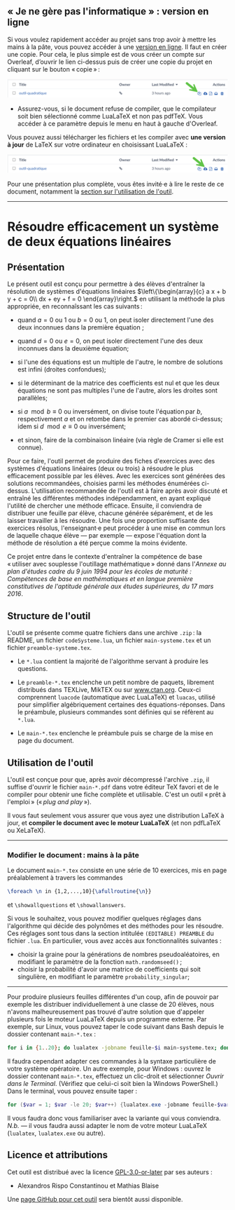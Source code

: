 ##  « Je ne gère pas l'informatique » : version en ligne

Si vous voulez rapidement accéder au projet sans trop avoir à mettre les mains à la pâte, vous pouvez accéder à une [version en ligne](https://www.overleaf.com/read/dvscttnjwmfm#f98bc7). Il faut en créer une copie. Pour cela, le plus simple est de vous créer un compte sur Overleaf, d’ouvrir le lien ci-dessus puis de créer une copie du projet en cliquant sur le bouton « copie » :

![Bouton « copie » dans Overleaf, mis en évidence avec une grande flèche verte.](../images/copier-d-overleaf-oq.png)

- Assurez-vous, si le document refuse de compiler, que le compilateur soit bien sélectionné comme LuaLaTeX et non pas pdfTeX. Vous accéder à ce paramètre depuis le menu en haut à gauche d'Overleaf.

Vous pouvez aussi télécharger les fichiers et les compiler avec **une version à jour** de LaTeX sur votre ordinateur en choisissant LuaLaTeX :

![Bouton « téléchargement » dans Overleaf, mis en évidence avec une grande flèche verte.](../images/telecharger-d-overleaf-oq.png)

Pour une présentation plus complète, vous êtes invité·e à lire le reste de ce document, notamment la [section sur l'utilisation de l'outil](#utilisation-de-loutil).

***

# Résoudre efficacement un système de deux équations linéaires

## Présentation 

Le présent outil est conçu pour permettre à des élèves d'entraîner la résolution de systèmes d'équations linéaires $\left\{\begin{array}{c} a x + b y + c = 0\\ dx + ey + f  = 0 \end{array}\right.$  en utilisant la méthode la plus appropriée, en reconnaîssant les cas suivants :

- quand $a = 0 \text{ ou 1}$ ou $b = 0 \text{ ou 1}$, on peut isoler directement l'une des deux inconnues dans la première équation ;

- quand $d = 0$ ou $e=0$, on peut isoler directement l'une des deux inconnues dans la deuxième équation;

- si l'une des équations est un multiple de l'autre, le nombre de solutions est infini (droites confondues);

- si le déterminant de la matrice des coefficients est nul et que les deux équations ne sont pas multiples l'une de l'autre, alors les droites sont parallèles;

- si $a \mod b \equiv 0$ ou inversément, on divise toute l'équation par $b$, respectivement $a$ et on retombe dans le premier cas abordé ci-dessus; idem si $d \mod e \equiv 0$ ou inversément;

- et sinon, faire de la combinaison linéaire (via règle de Cramer si elle est connue).


Pour ce faire, l'outil permet de produire des fiches d'exercices avec des systèmes d'équations linéaires (deux ou trois) à résoudre le plus efficacement possible par les élèves.  Avec les exercices sont générées des solutions recommandées, choisies parmi les méthodes énumérées ci-dessus.  L'utilisation recommandée de l'outil est à faire après avoir discuté et entraîné les différentes méthodes indépendamment, en ayant expliqué l'utilité de chercher une méthode efficace. Ensuite, il conviendra de distribuer une feuille par élève, chacune générée séparément, et de les laisser travailler à les résoudre.  Une fois une proportion suffisante des exercices résolus, l'enseignant·e peut procéder à une mise en commun lors de laquelle chaque élève — par exemple — expose l'équation dont la méthode de résolution a été perçue comme la moins évidente.

Ce projet entre dans le contexte d'entraîner la compétence de base « utiliser avec souplesse l'outillage mathématique » donné dans l'*Annexe au plan d'études cadre du 9 juin 1994 pour les écoles de maturité : Compétences de base en mathématiques et en langue première constitutives de l'aptitude générale aux études supérieures, du 17 mars 2016*. 


## Structure de l'outil

L'outil se présente comme quatre fichiers dans une archive `.zip` : la README, un fichier `codeSysteme.lua`, un fichier `main-systeme.tex` et un fichier `preamble-systeme.tex`.  

- Le `*.lua` contient la majorité de l'algorithme servant à produire les questions.

- Le `preamble-*.tex` enclenche un petit nombre de paquets, librement distribués dans TEXLive, MikTEX ou sur www.ctan.org.  Ceux-ci comprennent `luacode` (automatique avec LuaLaTeX) et `luacas`, utilisé pour simplifier algébriquement certaines des équations-réponses. Dans le préambule, plusieurs commandes sont définies qui se réfèrent au `*.lua`.

- Le `main-*.tex` enclenche le préambule puis se charge de la mise en page du document.


## Utilisation de l'outil

L'outil est conçue pour que, après avoir décompressé l'archive `.zip`, il suffise d'ouvrir le fichier `main-*.pdf` dans votre éditeur TeX favori et de le compiler pour obtenir une fiche complète et utilisable.  C'est un outil « prêt à l'emploi » (« *plug and play* »). 

Il vous faut seulement vous assurer que vous ayez une distribution LaTeX à jour, et **compiler le document avec le moteur LuaLaTeX** (et non pdfLaTeX ou XeLaTeX).
***

### Modifier le document : mains à la pâte

Le document `main-*.tex` consiste en une série de 10 exercices, mis en page préalablement à travers les commandes
```tex
\foreach \n in {1,2,...,10}{\afullroutine{\n}}
```
et `\showallquestions` et `\showallanswers`.


Si vous le souhaitez, vous pouvez modifier quelques réglages dans l'algorithme qui décide des polynômes et des méthodes pour les résoudre.  Ces réglages sont tous dans la section intitulée `(EDITABLE) PREAMBLE` du fichier `.lua`. En particulier, vous avez accès aux fonctionnalités suivantes :

- choisir la graine pour la générations de nombres pseudoaléatoires, en modifiant le paramètre de la fonction `math.randomseed()` ;
- choisir la probabilité d'avoir une matrice de coefficients qui soit singulière, en modifiant le paramètre `probability_singular`;

***

Pour produire plusieurs feuilles différentes d'un coup, afin de pouvoir par exemple les distribuer individuellement à une classe de 20 élèves, nous n'avons malheureusement pas trouvé d'autre solution que d'appeler plusieurs fois le moteur LuaLaTeX depuis un programme externe. Par exemple, sur Linux, vous pouvez taper le code suivant dans Bash depuis le dossier contenant `main-*.tex` :

```bash
for i in {1..20}; do lualatex -jobname feuille-$i main-systeme.tex; done
```

Il faudra cependant adapter ces commandes à la syntaxe particulière de votre système opératoire. Un autre exemple, pour Windows : ouvrez le dossier contenant `main-*.tex`, effectuez un clic-droit et sélectionner *Ouvrir dans le Terminal*. (Vérifiez que celui-ci soit bien la Windows PowerShell.) Dans le terminal, vous pouvez ensuite taper :

```powershell
for ($var = 1; $var -le 20; $var++) {lualatex.exe -jobname feuille-$var main-systeme.tex}
```

Il vous faudra donc vous familiariser avec la variante qui vous conviendra. *N.b.* — il vous faudra aussi adapter le nom de votre moteur LuaLaTeX (`lualatex`, `lualatex.exe` ou autre).

## Licence et attributions 

Cet outil est distribué avec la licence [GPL-3.0-or-later](https://www.gnu.org/licenses/gpl-3.0.html) par ses auteurs :

- Alexandros Rispo Constantinou et Mathias Blaise

Une [page GitHub pour cet outil](https://github.com/tytyvillus/laboratoire-didactique) sera bientôt aussi disponible.

